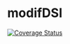 # modifDSI
[![Coverage Status](https://coveralls.io/repos/github/alu0101315713/modifDSI/badge.svg?branch=main)](https://coveralls.io/github/alu0101315713/modifDSI?branch=main)